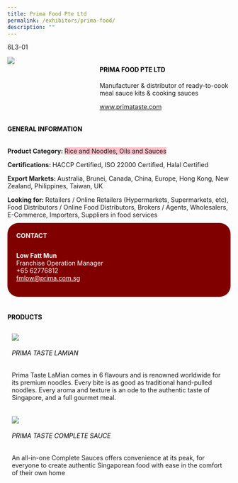 ```yaml
---
title: Prima Food Pte Ltd
permalink: /exhibitors/prima-food/
description: ""
---
```

<head>
	<div class="flex-paragraph">
		<!--hi there! this is a comment and will provide you with instructional guides-->
		<!--insert booth number here!-->
		<p style="text-transform: uppercase">6L3-01</p></div>
			<div class="flex-container" style="display: flex; flex-wrap: wrap;">
				<!--insert DOWNLOAD link of company logo between the " marks!-->
			<div class="card sgds" style="flex: 1 1 40%; display: block;"><img src="https://drive.google.com/u/0/uc?id=1e_AUGNcx2oz2EHbmHTOuPn7O0awfQmxM&export=download"></div>
	<div class="card-sgds" style="flex: 1 1 58%; display: block; margin-left: 3px">
		<h4 style="text-transform: uppercase; color: black;"><!--insert the exhibitor's name between the <b> tags here--><b>Prima Food Pte Ltd</b></h4><!--insert the exhibitor's description between the <p> tags here-->
		<p>Manufacturer & distributor of ready-to-cook meal sauce kits & cooking sauces</p>
		<!--insert the exhibitor's website link, making sure there is "https:// www." present please. make sure the entire https link goes in between the " marks-->
		<p><a href="https://www.primataste.com" target="_blank"><!--insert the www website link here (no need for https)-->www.primataste.com</a></p>
	</div>
</div>
</head>

<body>
	<h4 style="text-transform: uppercase; color: black;"><b>General Information</b></h4>
		<div class="flex-container" style="display: flex; flex-wrap: wrap;">
			<div class="card sgds" style="flex: 1 1 65%; display: block; align-self: stretch">
			<div class="flex-paragraph">
			<p><b>Product Category: </b><span style=" background-color: pink; border-radius: 10 px;"><!--insert the exhibitor's pdt cat between the <p> tags here-->Rice and Noodles, Oils and Sauces</span></p> 
				<p><b>Certifications: </b><!--insert all the exhibitor's certifications between the </b> and </p> here-->HACCP Certified, ISO 22000 Certified, Halal Certified</p>
			<p><b>Export Markets: </b><!--insert all the exhibitor's export markets between the </b> and </p> here-->Australia, Brunei, Canada, China, Europe, Hong Kong, New Zealand, Philippines, Taiwan, UK</p>
			<p style="margin-bottom: 10px;"><b>Looking for: </b><!--insert all the exhibitor's potential business partners between the </b> and </p> here-->Retailers / Online Retailers (Hypermarkets, Supermarkets, etc), Food Distributors / Online Food Distributors, Brokers / Agents, Wholesalers, E-Commerce, Importers, Suppliers in food services</p>
			</div>
		</div>
		<div class="card sgds" style="flex: 1 1 35%; padding: 10px; display: block; background-color: maroon; border-radius: 25px; align-self: center;">
		<h4 style="color: white; margin-top: 10px; margin-left: 10px;">CONTACT</h4>
		<div class="flex-paragraph">
			<!--replace with exhibitor's: -->
			<p style="padding: 10px; color: white;"><b><!-- POC name-->Low Fatt Mun</b><br><!-- designation-->Franchise Operation Manager<br><!--contact number-->+65 62776812<br><!-- for linking purposes, insert their email after "mailto:"...--><a href="mailto:fmlow@prima.com.sg" style="color: white;"><!--...and also include the display email before </a> here-->fmlow@prima.com.sg</a></p>
		</div>
			</div>
		</div>
	<br>
		<h4 style="text-transform: uppercase; color: black;"><b>products</b></h4>
<div style="display: flex; flex-wrap: wrap;">
  <div class="card sgds" style="flex: 1 1 47%; margin: 10px; display: block;"><!--insert the exhibitor's DOWNLOAD image for product between the " marks here-->
	<div class="flex-image" style="display: block;"><img src="https://drive.google.com/u/0/uc?id=1e0S5di9fWNJ949JYUkBc7nO0c1lHTMcv&export=download"></div>
	<div class="flex-paragraph">
		<h6 style="text-transform: uppercase; color: black;"><!--insert product name before </h6> and product description after <p>-->Prima Taste LaMian</h6>
		<p>Prima Taste LaMian comes in 6 flavours and is renowned worldwide for its premium noodles. Every bite is as good as traditional hand-pulled noodles. Every aroma and texture is an ode to the authentic taste of Singapore, and a full gourmet meal.</p></div>
	</div>
		<div class="card sgds" style="flex: 1 1 47%; margin: 10px; display: block;">
		<div class="flex-image" style="display: block;"><img src="https://drive.google.com/u/0/uc?id=1H8UgURCHHeq2TUd0fmy5_R7RshkAedbE&export=download"></div>
	<div class="flex-paragraph">
		<h6 style="text-transform: uppercase; color: black;">Prima Taste Complete Sauce</h6>
		<p>An all-in-one Complete Sauces offers convenience at its peak, for everyone to create authentic Singaporean food with ease in the comfort of their own home</p></div>
	</div>
	<!--don't delete these 2 tags. double check how the layout looks on the right too and lemme know if there are any problems! thank u so much for ur hardwork!-->
	</div>
</body>